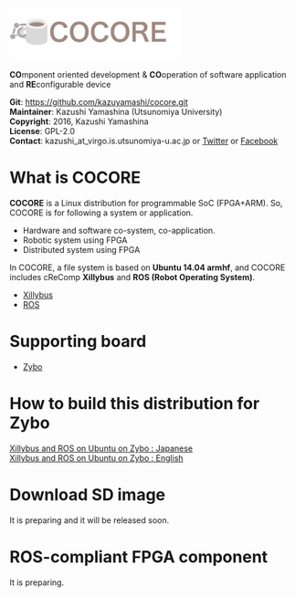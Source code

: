 <img src="logo/cocore_logo_str.png" width="60%">

**CO**mponent oriented development & **CO**operation of software application and **RE**configurable device  

**Git**:         https://github.com/kazuyamashi/cocore.git  
**Maintainer**:  Kazushi Yamashina (Utsunomiya University)  
**Copyright**:   2016, Kazushi Yamashina  
**License**:     GPL-2.0  
**Contact**: 	 kazushi_at_virgo.is.utsunomiya-u.ac.jp  or [Twitter](https://twitter.com/KazushihsuzaK) or [Facebook](https://www.facebook.com/kazushi.yamashina?fref=nf)

# What is COCORE
**COCORE** is a Linux distribution for programmable SoC (FPGA+ARM). So, COCORE is for following a system or application.

- Hardware and software co-system, co-application.
- Robotic system using FPGA
- Distributed system using FPGA

In COCORE, a file system is based on **Ubuntu 14.04 armhf**, and COCORE includes cReComp **Xillybus** and **ROS (Robot Operating System)**.

- [Xillybus](http://xillybus.com/)
- [ROS](http://www.ros.org/)

# Supporting board

- [Zybo](https://reference.digilentinc.com/reference/programmable-logic/zybo/start)

# How to build this distribution for Zybo

[Xillybus and ROS on Ubuntu on Zybo : Japanese](build_tutorial/xillybus_and_ros_on_ubuntu_on_zybo.md)  
[Xillybus and ROS on Ubuntu on Zybo : English](build_tutorial/xillybus_and_ros_on_ubuntu_on_zybo_en.md)

# Download SD image
It is preparing and it will be released soon.

# ROS-compliant FPGA component
It is preparing.